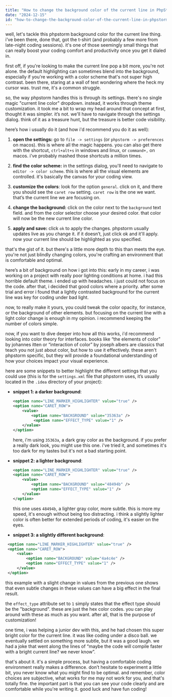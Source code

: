 ```yaml
---
title: "How to change the background color of the current line in PhpStorm?"
date: "2024-12-15"
id: "how-to-change-the-background-color-of-the-current-line-in-phpstorm"
---
```


well, let's tackle this phpstorm background color for the current line thing. i've been there, done that, got the t-shirt (and probably a few more from late-night coding sessions). it's one of those seemingly small things that can really boost your coding comfort and productivity once you get it dialed in.

first off, if you're looking to make the current line pop a bit more, you're not alone. the default highlighting can sometimes blend into the background, especially if you're working with a color scheme that's not super high contrast. been there, staring at a wall of text wondering where the heck my cursor was. trust me, it's a common struggle.

so, the way phpstorm handles this is through its settings. there's no single magic "current line color" dropdown. instead, it works through theme customization. it took me a bit to wrap my head around that concept at first, thought it was simpler. it’s not. we'll have to navigate through the settings dialog. think of it as a treasure hunt, but the treasure is better code visibility.

here’s how i usually do it (and how i'd recommend you do it as well):

1.  **open the settings:** go to `file -> settings` (or `phpstorm -> preferences` on macos). this is where all the magic happens. you can also get there with the shortcut, `ctrl+alt+s` in windows and linux, or `command+,` on macos. i've probably mashed those shortcuts a million times.

2.  **find the color scheme:** in the settings dialog, you'll need to navigate to `editor -> color scheme`. this is where all the visual elements are controlled. it's basically the canvas for your coding view.

3. **customize the colors**: look for the option `general`. click on it, and there you should see the `caret row` setting. `caret row` is the one we want. that’s the current line we are focusing on.

4.  **change the background:** click on the color next to the `background` text field. and from the color selector choose your desired color. that color will now be the new current line color.

5.  **apply and save:** click `ok` to apply the changes. phpstorm usually updates live as you change it. if it doesn’t, just click ok and it'll apply. now your current line should be highlighted as you specified.

that's the gist of it. but there's a little more depth to this than meets the eye. you're not just blindly changing colors, you're crafting an environment that is comfortable and optimal.

here’s a bit of background on how i got into this: early in my career, i was working on a project with really poor lighting conditions at home. i had this horrible default theme. i ended up with headaches. i just could not focus on the code. after that, i decided that good colors where a priority. after some trial and error i found that a lightly contrasted background for the current line was key for coding under bad light.

now, to really make it yours, you could tweak the color opacity, for instance, or the background of other elements. but focusing on the current line with a light color change is enough in my opinion. i recommend keeping the number of colors simple.

now, if you want to dive deeper into how all this works, i'd recommend looking into color theory for interfaces. books like “the elements of color” by johannes itten or “interaction of color” by joseph albers are classics that teach you not just about color, but how to use it effectively. these aren't phpstorm specific, but they will provide a foundational understanding of how your choices impact your visual experience.

here are some snippets to better highlight the different settings that you could use (this is for the `settings.xml` file that phpstorm uses, it’s usually located in the `.idea` directory of your project):

*   **snippet 1: a darker background**:

    ```xml
    <option name="LINE_MARKER_HIGHLIGHTER" value="true" />
    <option name="CARET_ROW">
        <value>
            <option name="BACKGROUND" value="35363a" />
             <option name="EFFECT_TYPE" value="1" />
        </value>
    </option>
    ```
    here, i'm using `35363a`, a dark gray color as the background. if you prefer a really dark look, you might use this one. i've tried it, and sometimes it's too dark for my tastes but it's not a bad starting point.

*   **snippet 2: a lighter background**:

    ```xml
    <option name="LINE_MARKER_HIGHLIGHTER" value="true" />
    <option name="CARET_ROW">
        <value>
            <option name="BACKGROUND" value="48494b" />
            <option name="EFFECT_TYPE" value="1" />
        </value>
    </option>
    ```
    this one uses `48494b`, a lighter gray color, more subtle. this is more my speed, it's enough without being too distracting. i think a slightly lighter color is often better for extended periods of coding, it's easier on the eyes.

*   **snippet 3: a slightly different background**:

   ```xml
    <option name="LINE_MARKER_HIGHLIGHTER" value="true" />
    <option name="CARET_ROW">
        <value>
            <option name="BACKGROUND" value="4a4c4e" />
            <option name="EFFECT_TYPE" value="1" />
        </value>
    </option>
   ```
   this example with a slight change in values from the previous one shows that even subtle changes in these values can have a big effect in the final result.

the `effect_type` attribute set to `1` simply states that the effect type should be the "background". these are just the hex color codes. you can play around with these as much as you want. after all, that is the purpose of customization!

one time, i was helping a junior dev with this, and he had chosen this super bright color for the current line. it was like coding under a disco ball. we eventually settled on something more subtle, but it was a good laugh. we had a joke that went along the lines of “maybe the code will compile faster with a bright current line? we never know”.

that's about it. it's a simple process, but having a comfortable coding environment really makes a difference. don’t hesitate to experiment a little bit, you never know what you might find to be optimal. and remember, color choices are subjective, what works for me may not work for you, and that's totally fine. the important part is that you can see your code clearly and are comfortable while you're writing it. good luck and have fun coding!
